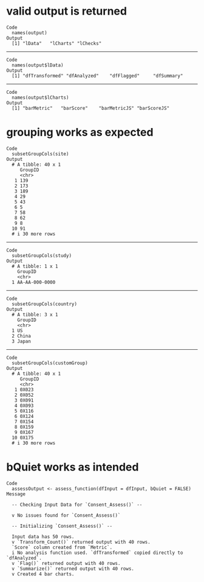 # valid output is returned

    Code
      names(output)
    Output
      [1] "lData"   "lCharts" "lChecks"

---

    Code
      names(output$lData)
    Output
      [1] "dfTransformed" "dfAnalyzed"    "dfFlagged"     "dfSummary"    

---

    Code
      names(output$lCharts)
    Output
      [1] "barMetric"   "barScore"    "barMetricJS" "barScoreJS" 

# grouping works as expected

    Code
      subsetGroupCols(site)
    Output
      # A tibble: 40 x 1
         GroupID
         <chr>  
       1 139    
       2 173    
       3 189    
       4 29     
       5 43     
       6 5      
       7 58     
       8 62     
       9 8      
      10 91     
      # i 30 more rows

---

    Code
      subsetGroupCols(study)
    Output
      # A tibble: 1 x 1
        GroupID       
        <chr>         
      1 AA-AA-000-0000

---

    Code
      subsetGroupCols(country)
    Output
      # A tibble: 3 x 1
        GroupID
        <chr>  
      1 US     
      2 China  
      3 Japan  

---

    Code
      subsetGroupCols(customGroup)
    Output
      # A tibble: 40 x 1
         GroupID
         <chr>  
       1 0X023  
       2 0X052  
       3 0X091  
       4 0X093  
       5 0X116  
       6 0X124  
       7 0X154  
       8 0X159  
       9 0X167  
      10 0X175  
      # i 30 more rows

# bQuiet works as intended

    Code
      assessOutput <- assess_function(dfInput = dfInput, bQuiet = FALSE)
    Message
      
      -- Checking Input Data for `Consent_Assess()` --
      
      v No issues found for `Consent_Assess()`
      
      -- Initializing `Consent_Assess()` --
      
      Input data has 50 rows.
      v `Transform_Count()` returned output with 40 rows.
      `Score` column created from `Metric`.
      i No analysis function used. `dfTransformed` copied directly to `dfAnalyzed`.
      v `Flag()` returned output with 40 rows.
      v `Summarize()` returned output with 40 rows.
      v Created 4 bar charts.

